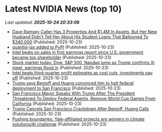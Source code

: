 # Latest NVIDIA News (top 10)
_Last updated: **2025-10-24 20:33:06**_

- [Dave Ramsey Caller Has 3 Properties And $1.4M In Assets, But Her New Husband Didn't Tell Her About His Student Loans That Ballooned To $340,000](https://finance.yahoo.com/news/dave-ramsey-caller-3-properties-203107978.html) (Published: 2025-10-23)
- [quantiq-jax added to PyPI](https://pypi.org/project/quantiq-jax/) (Published: 2025-10-23)
- [Intel beats on sales in first earnings report since U.S. government became top shareholder](https://www.cnbc.com/2025/10/23/intel-intc-earnings-report-q3-2025-.html) (Published: 2025-10-23)
- [Stock market today: Dow, S&P 500, Nasdaq jump as Trump confirms Xi meet, earnings flood in](https://finance.yahoo.com/news/live/stock-market-today-dow-sp-500-nasdaq-jump-as-trump-confirms-xi-meet-earnings-flood-in-200021931.html) (Published: 2025-10-23)
- [Intel beats third-quarter profit estimates as cost cuts, investments pay off](https://finance.yahoo.com/news/intel-beats-third-quarter-profit-200201388.html) (Published: 2025-10-23)
- [Trump says Benioff and Huang convinced him to halt federal deployment to San Francisco](https://biztoc.com/x/19fb115437fcab09) (Published: 2025-10-23)
- [San Francisco Mayor Speaks With Trump After The President Threatened To Deploy Federal Agents, Remove World Cup Games From California](https://brobible.com/sports/article/san-francisco-mayor-trump-world-cup/) (Published: 2025-10-23)
- [Trump Cancels San Francisco Crackdown After Benioff, Huang Calls](https://www.insurancejournal.com/news/west/2025/10/23/844968.htm) (Published: 2025-10-23)
- [Pushing boundaries: Yale-affiliated projects are winners in climate solutions/AI challenge](https://news.yale.edu/2025/10/23/pushing-boundaries-yale-affiliated-projects-are-winners-climate-solutionsai-challenge) (Published: 2025-10-23)
